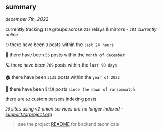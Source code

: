 
## summary
_december 7th, 2022_

currently tracking `129` groups across `235` relays & mirrors - _`101` currently online_

⏲ there have been `3` posts within the `last 24 hours`

🦈 there have been `56` posts within the `month of december`

🪐 there have been `769` posts within the `last 90 days`

🏚 there have been `3133` posts within the `year of 2022`

🦕 there have been `5419` posts `since the dawn of ransomwatch`

there are `63` custom parsers indexing posts

_`20` sites using v2 onion services are no longer indexed - [support.torproject.org](https://support.torproject.org/onionservices/v2-deprecation/)_

> see the project [README](https://github.com/joshhighet/ransomwatch#ransomwatch--) for backend technicals

